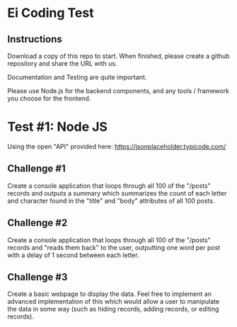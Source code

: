 # Ei Coding Test

## Instructions
Download a copy of this repo to start. When finished, please create a github repository and share the URL with us.

Documentation and Testing are quite important.

Please use Node.js for the backend components, and any tools / framework you choose for the frontend. 


# Test #1: Node JS

Using the open "API" provided here: https://jsonplaceholder.typicode.com/

## Challenge #1

Create a console application that loops through all 100 of the "/posts" records and outputs a summary which summarizes the count of each letter and character found in the "title" and "body" attributes of all 100 posts.

## Challenge #2

Create a console application that loops through all 100 of the "/posts" records and "reads them back" to the user, outputting one word per post with a delay of 1 second between each letter.

## Challenge #3

Create a basic webpage to display the data. Feel free to implement an advanced implementation of this which would allow a user to manipulate the data in some way (such as hiding records, adding records, or editing records).


